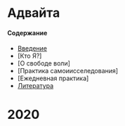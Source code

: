 # Адвайта

#### Содержание
+ [Введение](https://github.com/helix4d/advita-ru/blob/master/intro.md)
+ [Кто Я?]
+ [О свободе воли]
+ [Практика самоиисселедования]
+ [Ежедневная практика]
+ [Литература](https://github.com/helix4d/advita-ru/blob/master/list_of_references)

# <a name="1head">2020</a>

